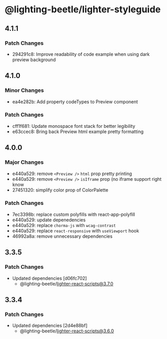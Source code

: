 # @lighting-beetle/lighter-styleguide

## 4.1.1

### Patch Changes

- 294291c8: Improve readability of code example when using dark preview background

## 4.1.0

### Minor Changes

- ea4e282b: Add property codeTypes to Preview component

### Patch Changes

- cff1f681: Update monospace font stack for better legibility
- e63ccec8: Bring back Preview html example pretty formatting

## 4.0.0

### Major Changes

- e440a529: remove `<Preview />` `html` prop pretty printing
- e440a529: remove `<Preview />` `isIframe` prop (no iframe support right know
- 27451320: simplify color prop of ColorPalette

### Patch Changes

- 7ec3398b: replace custom polyfills with react-app-polyfill
- e440a529: update depenedencies
- e440a529: replace `chorma-js` with `wcag-contrast`
- e440a529: replace `react-responsive` with `useViewport` hook
- 46992a8a: remove unnecessary dependencies

## 3.3.5

### Patch Changes

- Updated dependencies [d06fc702]
  - @lighting-beetle/lighter-react-scripts@3.7.0

## 3.3.4

### Patch Changes

- Updated dependencies [2d4e88bf]
  - @lighting-beetle/lighter-react-scripts@3.6.0
